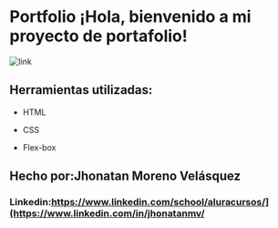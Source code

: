 # Portfolio ¡Hola, bienvenido a mi proyecto de portafolio!
![link](https://github.com/user-attachments/assets/ef191398-a423-4b3d-90ca-75732248f592)
## Herramientas utilizadas:

* HTML

* CSS

* Flex-box

## Hecho por:Jhonatan Moreno Velásquez

### Linkedin:https://www.linkedin.com/school/aluracursos/](https://www.linkedin.com/in/jhonatanmv/
